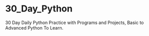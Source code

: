 # 30_Day_Python
 30 Day Daily Python Practice with Programs and Projects, Basic to Advanced Python To Learn.
